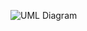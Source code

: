 ![UML Diagram](http://www.plantuml.com/plantuml/proxy?cache=no&src=https://raw.githubusercontent.com/OS-IS/zai191-baienko/refs/heads/5-laboratory-work-2/Laboratory-work-2/UML-Deployment.puml)
